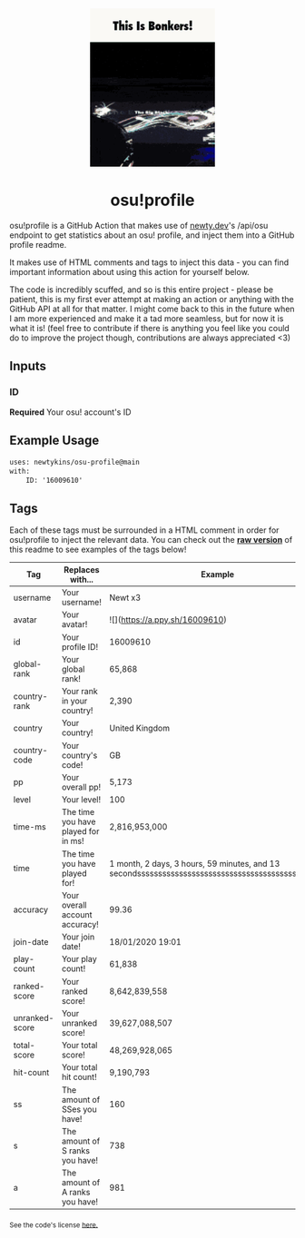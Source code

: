 <div align="center">
    <img src="readme.gif">
    <h1>osu!profile</h1>
</div>

osu!profile is a GitHub Action that makes use of [newty.dev](https://newty.dev/)'s /api/osu endpoint to get statistics about an osu! profile, and inject them into a GitHub profile readme.

It makes use of HTML comments and tags to inject this data - you can find important information about using this action for yourself below.

The code is incredibly scuffed, and so is this entire project - please be patient, this is my first ever attempt at making an action or anything with the GitHub API at all for that matter. I might come back to this in the future when I am more experienced and make it a tad more seamless, but for now it is what it is! (feel free to contribute if there is anything you feel like you could do to improve the project though, contributions are always appreciated <3)

## Inputs

### ID

**Required** Your osu! account's ID

## Example Usage

```
uses: newtykins/osu-profile@main
with:
	ID: '16009610'
```

## Tags

Each of these tags must be surrounded in a HTML comment in order for osu!profile to inject the relevant data. You can check out the [**raw version**](https://raw.githubusercontent.com/newtykins/osu-profile/main/readme.md) of this readme to see examples of the tags below!

| Tag            | Replaces with...                    | Example                                                                     |
| -------------- | ----------------------------------- | --------------------------------------------------------------------------- |
| username       | Your username!                      | <!--osu-username-->Newt x3<!--osu-username-->                               |
| avatar         | Your avatar!                        | ![](<!--osu-avatar-->https://a.ppy.sh/16009610<!--osu-avatar-->)                                     |
| id             | Your profile ID!                    | <!--osu-id-->16009610<!--osu-id-->                                          |
| global-rank    | Your global rank!                   | <!--osu-global-rank-->65,868<!--osu-global-rank-->                         |
| country-rank   | Your rank in your country!          | <!--osu-country-rank-->2,390<!--osu-country-rank-->                        |
| country        | Your country!                       | <!--osu-country-->United Kingdom<!--osu-country-->                          |
| country-code   | Your country's code!                | <!--osu-country-code-->GB<!--osu-country-code-->                            |
| pp             | Your overall pp!                    | <!--osu-pp-->5,173<!--osu-pp-->                                              |
| level          | Your level!                         | <!--osu-level-->100<!--osu-level-->                                         |
| time-ms        | The time you have played for in ms! | <!--osu-time-ms-->2,816,953,000<!--osu-time-ms-->                                        |
| time           | The time you have played for!       | <!--osu-time-->1 month, 2 days, 3 hours, 59 minutes, and 13 secondsssssssssssssssssssssssssssssssssssssssssssss<!--osu-time--> |
| accuracy       | Your overall account accuracy!      | <!--osu-accuracy-->99.36<!--osu-accuracy-->                                 |
| join-date      | Your join date!                     | <!--osu-join-date-->18/01/2020 19:01<!--osu-join-date-->         |
| play-count     | Your play count!                    | <!--osu-play-count-->61,838<!--osu-play-count-->                            |
| ranked-score   | Your ranked score!                  | <!--osu-ranked-score-->8,642,839,558<!--osu-ranked-score-->                 |
| unranked-score | Your unranked score!                | <!--osu-unranked-score-->39,627,088,507<!--osu-unranked-score-->                          |
| total-score    | Your total score!                   | <!--osu-total-score-->48,269,928,065<!--osu-total-score-->                  |
| hit-count      | Your total hit count!               | <!--osu-hit-count-->9,190,793<!--osu-hit-count-->                                    |
| ss             | The amount of SSes you have!        | <!--osu-ss-->160<!--osu-ss-->                                               |
| s              | The amount of S ranks you have!     | <!--osu-s-->738<!--osu-s-->                                                 |
| a              | The amount of A ranks you have!     | <!--osu-a-->981<!--osu-a-->                                                 |

<sub>See the code's license <a href="license.md">here.</sub>
